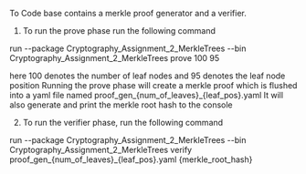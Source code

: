 To Code base contains a merkle proof generator and a verifier.

1. To run the prove phase run the following command
   
run --package Cryptography_Assignment_2_MerkleTrees --bin Cryptography_Assignment_2_MerkleTrees prove 100 95

here 100 denotes the number of leaf nodes and 95 denotes the leaf node position
Running the prove phase will create a merkle proof which is flushed into a yaml file named proof_gen_{num_of_leaves}_{leaf_pos}.yaml
It will also generate and print the merkle root hash to the console


2. To run the verifier phase, run the following command
   
run --package Cryptography_Assignment_2_MerkleTrees --bin Cryptography_Assignment_2_MerkleTrees verify proof_gen_{num_of_leaves}_{leaf_pos}.yaml {merkle_root_hash}
